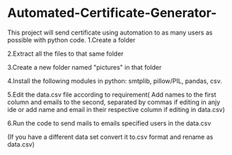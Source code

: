 # Automated-Certificate-Generator-
This project will send certificate using automation to as many users as possible with python code.
1.Create a folder 

2.Extract all the files to that same folder

3.Create a new folder named "pictures" in that folder

4.Install the following modules in python:
  smtplib, pillow/PIL, pandas, csv.
	
5.Edit the data.csv file according to requirement( Add names to the first column and emails to the second, separated by commas if editing in anjy ide or add name and email in their respective column if editing in data.csv)

6.Run the code to send mails to emails specified users in the data.csv

(If you have a different data set convert it to.csv format and rename as data.csv)
